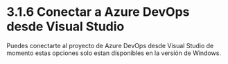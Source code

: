 # 3.1.6 Conectar a Azure DevOps desde Visual Studio

Puedes conectarte al proyecto de Azure DevOps desde Visual Studio de momento estas opciones solo estan disponibles en la versión de Windows.



